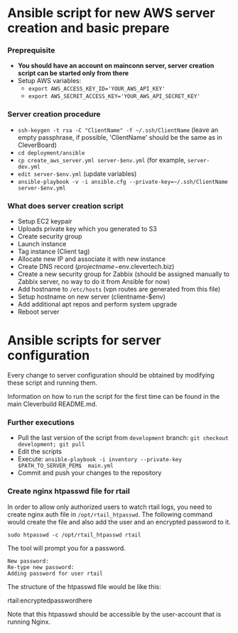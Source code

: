 Ansible script for new AWS server creation and basic prepare
=================

### Preprequisite
* **You should have an account on mainconn server, server creation script can be started only from there**
* Setup AWS variables:
  * `export AWS_ACCESS_KEY_ID='YOUR_AWS_API_KEY'`
  * `export AWS_SECRET_ACCESS_KEY='YOUR_AWS_API_SECRET_KEY'`

### Server creation procedure
* `ssh-keygen -t rsa -C "ClientName" -f ~/.ssh/ClientName` (leave an empty passphrase, if possible, 'ClientName' should be the same as in CleverBoard)
* `cd deployment/ansible`
* `cp create_aws_server.yml server-$env.yml` (for example, `server-dev.yml`
* `edit server-$env.yml` (update variables)
* `ansible-playbook -v -i ansible.cfg --private-key=~/.ssh/ClientName server-$env.yml`

### What does server creation script
* Setup EC2 keypair
* Uploads private key which you generated to S3
* Create security group
* Launch instance
* Tag instance (Client tag)
* Allocate new IP and associate it with new instance
* Create DNS record ($projectname-$env.clevertech.biz)
* Create a new security group for Zabbix (should be assigned manually to Zabbix server, no way to do it from Ansible for now)
* Add hostname to `/etc/hosts` (vpn routes are generated from this file)
* Setup hostname on new server (clientname-$env)
* Add additional apt repos and perform system upgrade
* Reboot server

Ansible scripts for server configuration
=================

Every change to server configuration should be obtained by modifying these script and running them.

Information on how to run the script for the first time can be found in the main Cleverbuild README.md.

### Further executions
* Pull the last version of the script from `development` branch: `git checkout development; git pull`
* Edit the scripts
* Execute: `ansible-playbook -i inventory --private-key $PATH_TO_SERVER_PEM$  main.yml`
* Commit and push your changes to the repository

### Create nginx htpasswd file for rtail
In order to allow only authorized users to watch rtail logs, you need to create nginx auth file in `/opt/rtail_htpasswd`. The following command would create the file and also add the user and an encrypted password to it.

```sudo htpasswd -c /opt/rtail_htpasswd rtail```

The tool will prompt you for a password.

```
New password:
Re-type new password:
Adding password for user rtail
```

The structure of the htpasswd file would be like this:

rtail:encryptedpasswordhere

Note that this htpasswd should be accessible by the user-account that is running Nginx.

